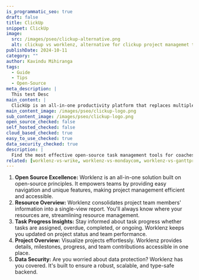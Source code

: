 ```yaml
---
is_programmatic_seo: true
draft: false
title: ClickUp
snippet: ClickUp
image:
  src: /images/pseo/clickup-alternative.png
  alt: clickup vs worklenz, alternative for clickup project managemet tool, task management, resource management, productivity
publishDate: 2024-10-11
category: ""
author: Kavindu Mihiranga
tags:
  - Guide
  - Tips
  - Open-Source
meta_description: |
  This test Desc
main_content: |
  ClickUp is an all-in-one productivity platform that replaces multiple tools. It offers features like projects, dashboards, forms, sprints, and time tracking.
main_content_image: /images/pseo/clickup-logo.png
sub_content_image: /images/pseo/clickup-logo.png
open_source_checked: false
self_hosted_checked: false
cloud_based_checked: true
easy_to_use_checked: true
data_security_checked: true
description: |
  Find the most effective open-source task management tools for coaches on our platform. Simplify your coaching tasks and boost productivity with these tools.
related: [worklenz-vs-wrike, worklenz-vs-mondaycom, worklenz-vs-ganttpro, worklenz-vs-kanboard]
---
```

1. **Open Source Excellence:** Worklenz is an all-in-one solution built on open-source principles. It empowers teams by providing easy navigation and unique features, making project management efficient and accessible.
2. **Resource Overview:** Worklenz consolidates project team members' information into a single-view report. You'll always know where your resources are, streamlining resource management.
3. **Task Progress Insights:** Stay informed about task progress whether tasks are assigned, overdue, completed, or ongoing. Worklenz keeps you updated on project status and team performance.
4. **Project Overview:** Visualize projects effortlessly. Worklenz provides details, milestones, progress, and team contributions accessible in one place.
5. **Data Security:** Are you worried about data protection? Worklenz has you covered. It's built to ensure a robust, scalable, and type-safe backend.